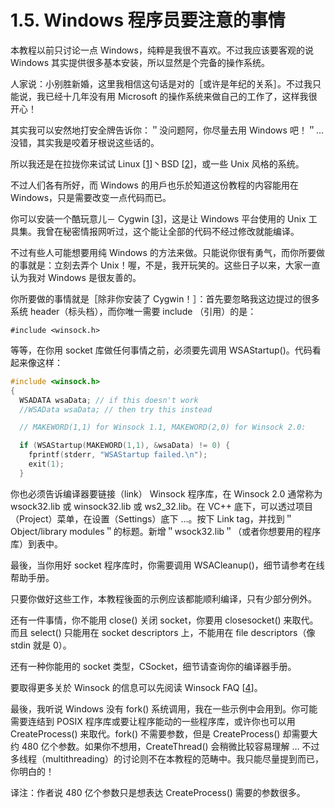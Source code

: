 # 1.5. Windows 程序员要注意的事情

本教程以前只讨论一点 Windows，纯粹是我很不喜欢。不过我应该要客观的说 Windows 其实提供很多基本安装，所以显然是个完备的操作系统。

人家说：小别胜新婚，这里我相信这句话是对的［或许是年纪的关系］。不过我只能说，我已经十几年没有用 Microsoft 的操作系统来做自己的工作了，这样我很开心！

其实我可以安然地打安全牌告诉你：＂没问题阿，你尽量去用 Windows 吧！＂… 没错，其实我是咬着牙根说这些话的。

所以我还是在拉拢你来试试 Linux \[[1](http://www.google.com/url?q=http%3A%2F%2Fwww.linux.com%2F\&sa=D\&sntz=1\&usg=AOvVaw0SOaUEXpRgbhWDQVZcHPlz)]丶BSD \[[2](http://www.google.com/url?q=http%3A%2F%2Fwww.bsd.org%2F\&sa=D\&sntz=1\&usg=AOvVaw3DnteIy74oHj15pKbMpUfn)]，或一些 Unix 风格的系统。

不过人们各有所好，而 Windows 的用戶也乐於知道这份教程的内容能用在 Windows，只是需要改变一点代码而已。

你可以安装一个酷玩意儿－ Cygwin \[[3](http://www.google.com/url?q=http%3A%2F%2Fwww.cygwin.com%2F\&sa=D\&sntz=1\&usg=AOvVaw2wZqp8x7z5IrgPf\_iTT8YS)]，这是让 Windows 平台使用的 Unix 工具集。我曾在秘密情报网听过，这个能让全部的代码不经过修改就能编译。

不过有些人可能想要用纯 Windows 的方法来做。只能说你很有勇气，而你所要做的事就是：立刻去弄个 Unix！喔，不是，我开玩笑的。这些日子以来，大家一直认为我对 Windows 是很友善的。

你所要做的事情就是［除非你安装了 Cygwin！］：首先要忽略我这边提过的很多系统 header（标头档），而你唯一需要 include （引用）的是：

```
#include <winsock.h>
```

等等，在你用 socket 库做任何事情之前，必须要先调用 WSAStartup()。代码看起来像这样：

```c
#include <winsock.h>
{
  WSADATA wsaData; // if this doesn't work
  //WSAData wsaData; // then try this instead

  // MAKEWORD(1,1) for Winsock 1.1, MAKEWORD(2,0) for Winsock 2.0:

  if (WSAStartup(MAKEWORD(1,1), &wsaData) != 0) {
    fprintf(stderr, "WSAStartup failed.\n");
    exit(1);
  }
```

你也必须告诉编译器要链接（link） Winsock 程序库，在 Winsock 2.0 通常称为 wsock32.lib 或 winsock32.lib 或 ws2\_32.lib。在 VC++ 底下，可以透过项目（Project）菜单，在设置（Settings）底下 …。按下 Link tag，并找到＂Object/library modules＂的标题。新增＂wsock32.lib＂（或者你想要用的程序库）到表中。

最後，当你用好 socket 程序库时，你需要调用 WSACleanup()，细节请参考在线帮助手册。

只要你做好这些工作，本教程後面的示例应该都能顺利编译，只有少部分例外。

还有一件事情，你不能用 close() 关闭 socket，你要用 closesocket() 来取代。而且 select() 只能用在 socket descriptors 上，不能用在 file descriptors（像 stdin 就是 0）。

还有一种你能用的 socket 类型，CSocket，细节请查询你的编译器手册。

要取得更多关於 Winsock 的信息可以先阅读 Winsock FAQ \[[4](http://www.google.com/url?q=http%3A%2F%2Ftangentsoft.net%2Fwskfaq%2F\&sa=D\&sntz=1\&usg=AOvVaw3dqfoR-017v7jpewYXqrYn)]。

最後，我听说 Windows 没有 fork() 系统调用，我在一些示例中会用到。你可能需要连结到 POSIX 程序库或要让程序能动的一些程序库，或许你也可以用 CreateProcess() 来取代。fork() 不需要参数，但是 CreateProcess() 却需要大约 480 亿个参数。如果你不想用，CreateThread() 会稍微比较容易理解 … 不过多线程（multithreading）的讨论则不在本教程的范畴中。我只能尽量提到而已，你明白的！

译注：作者说 480 亿个参数只是想表达 CreateProcess() 需要的参数很多。
